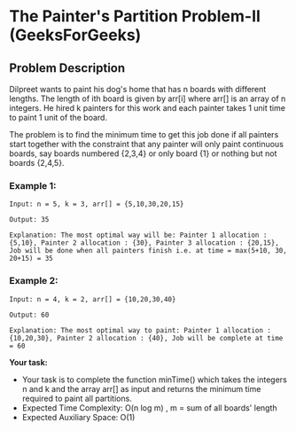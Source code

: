# The Painter's Partition Problem-II (GeeksForGeeks)

## Problem Description

Dilpreet wants to paint his dog's home that has n boards with different lengths. The length of ith board is given by arr[i] where arr[] is an array of n integers. He hired k painters for this work and each painter takes 1 unit time to paint 1 unit of the board. 

The problem is to find the minimum time to get this job done if all painters start together with the constraint that any painter will only paint continuous boards, say boards numbered {2,3,4} or only board {1} or nothing but not boards {2,4,5}.


### Example 1:
    Input: n = 5, k = 3, arr[] = {5,10,30,20,15}

    Output: 35

    Explanation: The most optimal way will be: Painter 1 allocation : {5,10}, Painter 2 allocation : {30}, Painter 3 allocation : {20,15}, Job will be done when all painters finish i.e. at time = max(5+10, 30, 20+15) = 35

### Example 2:
    Input: n = 4, k = 2, arr[] = {10,20,30,40}

    Output: 60
    
    Explanation: The most optimal way to paint: Painter 1 allocation : {10,20,30}, Painter 2 allocation : {40}, Job will be complete at time = 60


**Your task:**
- Your task is to complete the function minTime() which takes the integers n and k and the array arr[] as input and returns the minimum time required to paint all partitions.
- Expected Time Complexity: O(n log m) , m = sum of all boards' length
- Expected Auxiliary Space: O(1)